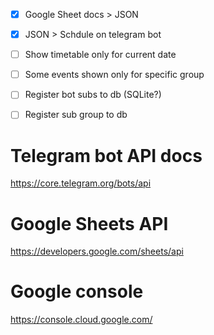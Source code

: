 - [x] Google Sheet docs > JSON
- [x] JSON > Schdule on telegram bot
- [ ] Show timetable only for current date
- [ ] Some events shown only for specific group
- [ ] Register bot subs to db (SQLite?)
- [ ] Register sub group to db


# Telegram bot API docs

https://core.telegram.org/bots/api

# Google Sheets API

https://developers.google.com/sheets/api

# Google console

https://console.cloud.google.com/
